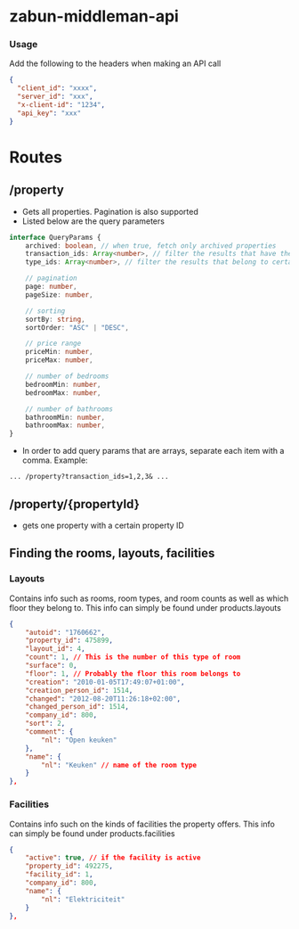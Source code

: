 # zabun-middleman-api

### Usage

Add the following to the headers when making an API call
```json
{
  "client_id": "xxxx",
  "server_id": "xxx",
  "x-client-id": "1234",
  "api_key": "xxx"
}
```

# Routes
## /property
- Gets all properties. Pagination is also supported
- Listed below are the query parameters
```typescript
interface QueryParams {
    archived: boolean, // when true, fetch only archived properties
    transaction_ids: Array<number>, // filter the results that have these transaction ids
    type_ids: Array<number>, // filter the results that belong to certain types

    // pagination
    page: number,
    pageSize: number,

    // sorting
    sortBy: string, 
    sortOrder: "ASC" | "DESC",

    // price range
    priceMin: number, 
    priceMax: number,

    // number of bedrooms
    bedroomMin: number, 
    bedroomMax: number,

    // number of bathrooms
    bathroomMin: number,
    bathroomMax: number,
}
```
- In order to add query params that are arrays, separate each item with a comma. Example:
```
... /property?transaction_ids=1,2,3& ...
```
## /property/{propertyId}
- gets one property with a certain property ID

## Finding the rooms, layouts, facilities
### Layouts
Contains info such as rooms, room types, and room counts as well as which floor they belong to.
This info can simply be found under products.layouts
```json
{
    "autoid": "1760662",
    "property_id": 475899,
    "layout_id": 4,
    "count": 1, // This is the number of this type of room
    "surface": 0,
    "floor": 1, // Probably the floor this room belongs to
    "creation": "2010-01-05T17:49:07+01:00",
    "creation_person_id": 1514,
    "changed": "2012-08-20T11:26:18+02:00",
    "changed_person_id": 1514,
    "company_id": 800,
    "sort": 2,
    "comment": {
        "nl": "Open keuken"
    },
    "name": {
        "nl": "Keuken" // name of the room type
    }
},
```

### Facilities
Contains info such on the kinds of facilities the property offers.
This info can simply be found under products.facilities
```json
{
    "active": true, // if the facility is active
    "property_id": 492275,
    "facility_id": 1,
    "company_id": 800,
    "name": {
        "nl": "Elektriciteit"
    }
},
```
